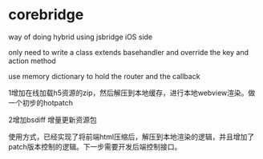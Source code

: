 # corebridge
way of doing hybrid using jsbridge iOS side 





only need to write a class extends basehandler and override the key and action method 





use memory dictionary to hold the router and the callback 

1增加在线加载h5资源的zip，然后解压到本地缓存，进行本地webview渲染。做一个初步的hotpatch

2增加bsdiff  增量更新资源包



使用方式，已经实现了将前端html压缩后，解压到本地渲染的逻辑，并且增加了patch版本控制的逻辑。下一步需要开发后端控制接口。